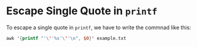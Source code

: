 # Escape Single Quote in `printf`

To escape a single quote in `printf`, we have to write the commnad like this:

```awk
awk '{printf "'\''%s'\''\n", $0}' example.txt
```

